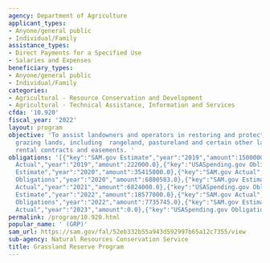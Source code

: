 ```yaml
---
agency: Department of Agriculture
applicant_types:
- Anyone/general public
- Individual/Family
assistance_types:
- Direct Payments for a Specified Use
- Salaries and Expenses
beneficiary_types:
- Anyone/general public
- Individual/Family
categories:
- Agricultural - Resource Conservation and Development
- Agricultural - Technical Assistance, Information and Services
cfda: '10.920'
fiscal_year: '2022'
layout: program
objective: 'To assist landowners and operators in restoring and protecting eligible
  grazing lands, including  rangeland, pastureland and certain other lands through
  rental contracts and easements. '
obligations: '[{"key":"SAM.gov Estimate","year":"2019","amount":15000000.0},{"key":"SAM.gov
  Actual","year":"2019","amount":222000.0},{"key":"USASpending.gov Obligations","year":"2019","amount":8391135.0},{"key":"SAM.gov
  Estimate","year":"2020","amount":35415000.0},{"key":"SAM.gov Actual","year":"2020","amount":5580000.0},{"key":"USASpending.gov
  Obligations","year":"2020","amount":6800583.0},{"key":"SAM.gov Estimate","year":"2021","amount":5165000.0},{"key":"SAM.gov
  Actual","year":"2021","amount":6824000.0},{"key":"USASpending.gov Obligations","year":"2021","amount":6419985.0},{"key":"SAM.gov
  Estimate","year":"2022","amount":18577000.0},{"key":"SAM.gov Actual","year":"2022","amount":4337000.0},{"key":"USASpending.gov
  Obligations","year":"2022","amount":7735745.0},{"key":"SAM.gov Estimate","year":"2023","amount":4695000.0},{"key":"SAM.gov
  Actual","year":"2023","amount":0.0},{"key":"USASpending.gov Obligations","year":"2023","amount":1157856.0}]'
permalink: /program/10.920.html
popular_name: ' (GRP)'
sam_url: https://sam.gov/fal/52eb332b55a943d592997b65a12c7355/view
sub-agency: Natural Resources Conservation Service
title: Grassland Reserve Program
---
```

